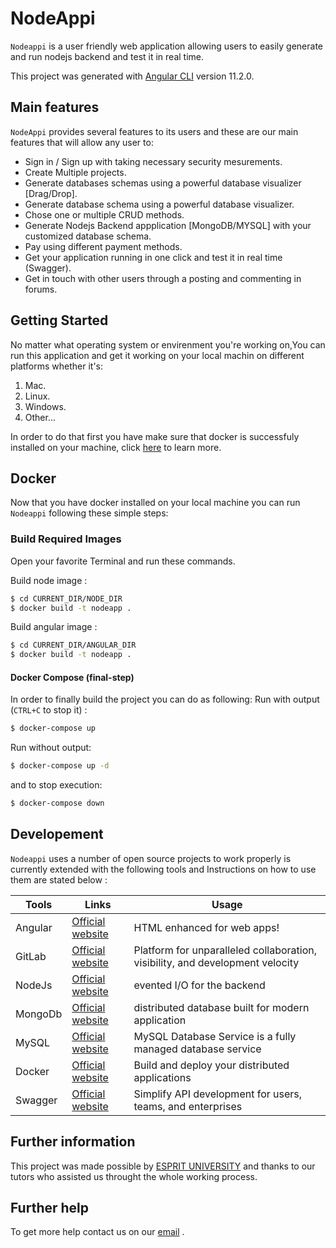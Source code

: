 # NodeAppi
`Nodeappi`  is a user friendly web application allowing users to easily generate and run nodejs backend and test it in real time.

This project was generated with [Angular CLI](https://github.com/angular/angular-cli) version 11.2.0.
## Main features
`NodeAppi` provides several features to its users and these are our main features that will allow any user to:

- Sign in / Sign up with taking necessary security mesurements.
- Create Multiple projects.
- Generate databases schemas using a powerful database visualizer [Drag/Drop].
- Generate database schema using a powerful database visualizer.
- Chose one or multiple CRUD methods.
- Generate Nodejs Backend appplication [MongoDB/MYSQL] with your customized database schema.
- Pay using different payment methods.
- Get your application running in one click and test it in real time (Swagger).
- Get in touch with other users through a posting and commenting in forums.
## Getting Started

No matter what operating system or envirenment you're working on,You can run this application and get it working on your local machin on different platforms whether it's:
1. Mac.
1. Linux.
1. Windows.
1. Other...

In order to do that  first you have make sure that docker is successfuly installed on your machine, click [here](https://docker-curriculum.com/) to learn more.

## Docker

Now that you have docker installed on your local machine you can run `Nodeappi` following these simple steps:

### Build Required Images

Open your favorite Terminal and run these commands.

Build node image :

```sh
$ cd CURRENT_DIR/NODE_DIR
$ docker build -t nodeapp .
```

Build angular image :

```sh
$ cd CURRENT_DIR/ANGULAR_DIR
$ docker build -t nodeapp .
```

#### Docker Compose (final-step)

In order to finally build the project you can do as following:
Run with output (`CTRL+C` to stop it) :

```sh
$ docker-compose up
```

Run without output:

```sh
$ docker-compose up -d
```
and to stop execution:
```sh
$ docker-compose down
```
## Developement

`Nodeappi` uses a number of open source projects to work properly is currently extended with the following tools and Instructions on how to use them are stated below :


| Tools | Links | Usage |
| ------ | ------ | ------ |
| Angular | [Official website](https://angular.io/) | HTML enhanced for web apps!
| GitLab | [Official website](https://gitlab.com/) | Platform for unparalleled collaboration, visibility, and development velocity
| NodeJs | [Official website](https://nodejs.org/en/) | evented I/O for the backend
| MongoDb | [Official website](https://www.mongodb.com/) | distributed database built for modern application 
| MySQL | [Official website](https://www.mysql.com/) | MySQL Database Service is a fully managed database service
| Docker | [Official website](https://www.docker.com/) | Build and deploy your distributed applications 
| Swagger | [Official website](https://swagger.io/) | Simplify API development for users, teams, and enterprises


## Further information

This project was made possible by [ESPRIT UNIVERSITY](https://esprit.tn/) and thanks to our tutors who assisted us throught the whole working process.

## Further help

To get more help contact us on our [email](nodeappigroup@gmail.com)   .